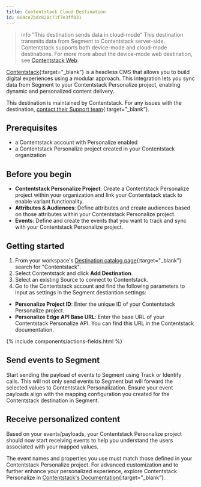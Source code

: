 ```yaml
---
title: Contentstack Cloud Destination
id: 664ce7bdc820c71f7e3ff031
---
```


> info "This destination sends data in cloud-mode"
> This destination transmits data from Segment to Contentstack server-side. Contentstack supports both device-mode and cloud-mode destinations. For more more about the device-mode web destination, see [Contentstack Web](/docs/connections/destinations/catalog/contentstack-web).

[Contentstack](https://www.contentstack.com/?utm_source=segment&utm_medium=docs&utm_campaign=partners){:target="_blank”} is a headless CMS that allows you to build digital experiences using a modular approach. This integration lets you sync data from Segment to your Contentstack Personalize project, enabling dynamic and personalized content delivery.

This destination is maintained by Contentstack. For any issues with the destination, [contact their Support team](https://www.contentstack.com/customers/support){:target="_blank”}.

## Prerequisites

- a Contentstack account with Personalize enabled
- a Contentstack Personalize project created in your Contentstack organization

## Before you begin

- **Contentstack Personalize Project**: Create a Contentstack Personalize project within your organization and link your Contentstack stack to enable variant functionality.
- **Attributes & Audiences**: Define attributes and create audiences based on those attributes within your Contentstack Personalize project.
- **Events**: Define and create the events that you want to track and sync with your Contentstack Personalize project.

## Getting started

1. From your workspace's [Destination catalog page](https://app.segment.com/goto-my-workspace/destinations/catalog){:target="_blank”} search for "Contentstack".
2. Select Contentstack and click **Add Destination**.
3. Select an existing Source to connect to Contentstack.
4. Go to the Contentstack account and find the following parameters to input as settings in the Segment destiantion settings:
  - **Personalize Project ID**: Enter the unique ID of your Contentstack Personalize project.
  - **Personalize Edge API Base URL**: Enter the base URL of your Contentstack Personalize API. You can find this URL in the Contentstack documentation.

{% include components/actions-fields.html %}

## Send events to Segment

Start sending the payload of events to Segment using Track or Identify calls. This will not only send events to Segment but will forward the selected values to Contentstack Personalization. Ensure your event payloads align with the mapping configuration you created for the Contentstack destination in Segment.

## Receive personalized content

Based on your events/payloads, your Contentstack Personalize project should now start receiving events to help you understand the users associated with your mapped values.

The event names and properties you use must match those defined in your Contentstack Personalize project. For advanced customization and to further enhance your personalized experience, explore Contentstack Personalize in [Contentstack's Documentation](https://www.contentstack.com/docs/personalize){:target="_blank”}.

